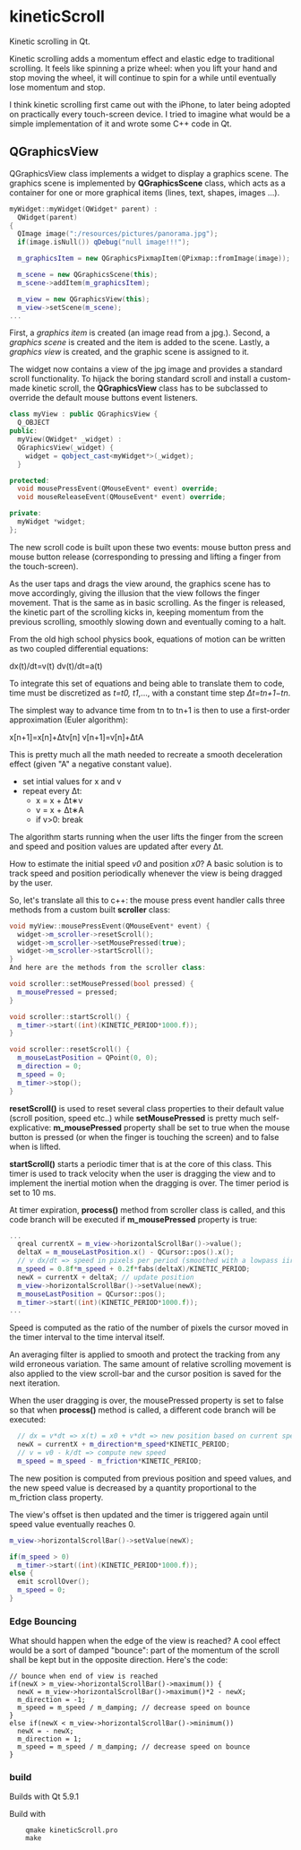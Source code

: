 # kineticScroll
Kinetic scrolling in Qt.

Kinetic scrolling adds a momentum effect and elastic edge to traditional scrolling. It feels like spinning a prize wheel: when you lift your hand and stop moving the wheel, it will continue to spin for a while until eventually lose momentum and stop. 

I think kinetic scrolling first came out with the iPhone, to later being adopted on practically every touch-screen device. I tried to imagine what would be a simple implementation of it and wrote some C++ code in Qt.

## QGraphicsView

QGraphicsView class implements a widget to display a graphics scene. The graphics scene is implemented by **QGraphicsScene** class, which acts as a container for one or more graphical items (lines, text, shapes, images ...).

```c++
myWidget::myWidget(QWidget* parent) :
  QWidget(parent)
{
  QImage image(":/resources/pictures/panorama.jpg");
  if(image.isNull()) qDebug("null image!!!");

  m_graphicsItem = new QGraphicsPixmapItem(QPixmap::fromImage(image));

  m_scene = new QGraphicsScene(this);
  m_scene->addItem(m_graphicsItem);

  m_view = new QGraphicsView(this);
  m_view->setScene(m_scene);
...

```

First, a *graphics item* is created (an image read from a jpg.). Second, a *graphics scene* is created and the item is added to the scene. Lastly, a *graphics view* is created, and the graphic scene is assigned to it.

The widget now contains a view of the jpg image and provides a standard scroll functionality. To hijack the boring standard scroll and install a custom-made kinetic scroll, the **QGraphicsView** class has to be subclassed to override the default mouse buttons event listeners.

```c++
class myView : public QGraphicsView {
  Q_OBJECT
public:
  myView(QWidget* _widget) : 
  QGraphicsView(_widget) {
    widget = qobject_cast<myWidget*>(_widget);
  }

protected:
  void mousePressEvent(QMouseEvent* event) override;
  void mouseReleaseEvent(QMouseEvent* event) override;

private:
  myWidget *widget;
};
```

The new scroll code is built upon these two events: mouse button press and mouse button release (corresponding to pressing and lifting a finger from the touch-screen).

As the user taps and drags the view around, the graphics scene has to move accordingly, giving the illusion that the view follows the finger movement. That is the same as in basic scrolling. As the finger is released, the kinetic part of the scrolling kicks in, keeping momentum from the previous scrolling, smoothly slowing down and eventually coming to a halt.

From the old high school physics book, equations of motion can be written as two coupled differential equations:

dx(t)/dt=v(t)
dv(t)/dt=a(t)

To integrate this set of equations and being able to translate them to code, time must be discretized as *t=t0, t1*,..., with a constant time step *Δt=tn+1−tn*.

The simplest way to advance time from tn to tn+1 is then to use a first-order approximation (Euler algorithm):

x[n+1]=x[n]+Δtv[n]
v[n+1]=v[n]+ΔtA

This is pretty much all the math needed to recreate a smooth deceleration effect (given "A" a negative constant value).

* set intial values for x and v
* repeat every Δt:
    * x = x + Δt∗v
    * v = x + Δt∗A
    * if v>0: break

The algorithm starts running when the user lifts the finger from the screen and speed and position values are updated after every Δt. 

How to estimate the initial speed *v0* and position *x0*? A basic solution is to track speed and position periodically whenever the view is being dragged by the user.

So, let's translate all this to c++: the mouse press event handler calls three methods from a custom built **scroller** class:

```c++
void myView::mousePressEvent(QMouseEvent* event) {
  widget->m_scroller->resetScroll();
  widget->m_scroller->setMousePressed(true);
  widget->m_scroller->startScroll();
}
And here are the methods from the scroller class:

void scroller::setMousePressed(bool pressed) {
  m_mousePressed = pressed;
}

void scroller::startScroll() {
  m_timer->start((int)(KINETIC_PERIOD*1000.f));
}

void scroller::resetScroll() {
  m_mouseLastPosition = QPoint(0, 0);
  m_direction = 0;
  m_speed = 0;
  m_timer->stop();
}
```

**resetScroll()** is used to reset several class properties to their default value (scroll position, speed etc..) while **setMousePressed** is pretty much self-explicative: **m_mousePressed** property shall be set to true when the mouse button is pressed (or when the finger is touching the screen) and to false when is lifted. 

**startScroll()** starts a periodic timer that is at the core of this class. This timer is used to track velocity when the user is dragging the view and to implement the inertial motion when the dragging is over. The timer period is set to 10 ms.

At timer expiration, **process()** method from scroller class is called, and this code branch will be executed if **m_mousePressed** property is true:

```c++
...
  qreal currentX = m_view->horizontalScrollBar()->value();
  deltaX = m_mouseLastPosition.x() - QCursor::pos().x();
  // v dx/dt => speed in pixels per period (smoothed with a lowpass iir)
  m_speed = 0.8f*m_speed + 0.2f*fabs(deltaX)/KINETIC_PERIOD; 
  newX = currentX + deltaX; // update position
  m_view->horizontalScrollBar()->setValue(newX);
  m_mouseLastPosition = QCursor::pos();
  m_timer->start((int)(KINETIC_PERIOD*1000.f));
...

```

Speed is computed as the ratio of the number of pixels the cursor moved in the timer interval to the time interval itself. 

An averaging filter is applied to smooth and protect the tracking from any wild erroneous variation. The same amount of relative scrolling movement is also applied to the view scroll-bar and the cursor position is saved for the next iteration.

When the user dragging is over, the mousePressed property is set to false so that when **process()** method is called, a different code branch will be executed:

```c++
  // dx = v*dt => x(t) = x0 + v*dt => new position based on current speed
  newX = currentX + m_direction*m_speed*KINETIC_PERIOD;
  // v = v0 - k/dt => compute new speed
  m_speed = m_speed - m_friction*KINETIC_PERIOD;
```

The new position is computed from previous position and speed values, and the new speed value is decreased by a quantity proportional to the m_friction class property.

The view's offset is then updated and the timer is triggered again until speed value eventually reaches 0.

```c++
m_view->horizontalScrollBar()->setValue(newX);

if(m_speed > 0)
  m_timer->start((int)(KINETIC_PERIOD*1000.f));
else {
  emit scrollOver();
  m_speed = 0;
}

```

### Edge Bouncing
What should happen when the edge of the view is reached? A cool effect would be a sort of damped "bounce": part of the momentum of the scroll shall be kept but in the opposite direction. Here's the code:

```
// bounce when end of view is reached
if(newX > m_view->horizontalScrollBar()->maximum()) { 
  newX = m_view->horizontalScrollBar()->maximum()*2 - newX;
  m_direction = -1;
  m_speed = m_speed / m_damping; // decrease speed on bounce
}
else if(newX < m_view->horizontalScrollBar()->minimum()) 
  newX = - newX;
  m_direction = 1;
  m_speed = m_speed / m_damping; // decrease speed on bounce
}
```

### build
Builds with Qt 5.9.1

Build with 

        qmake kineticScroll.pro
        make

